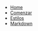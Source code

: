 - [Home](/docs/home.md)
- [Comenzar](/docs/getStarted)
- [Estilos](/docs/didorStyles)
- [Markdown](/didorDocs)
